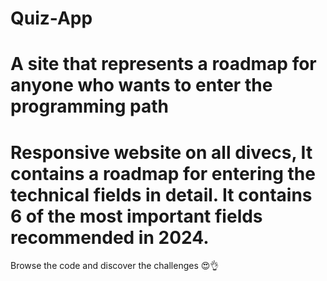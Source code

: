 # Quiz-App
A site that represents a roadmap for anyone who wants to enter the programming path
=================
Responsive website on all divecs, It contains a roadmap for entering the technical fields in detail. It contains 6 of the most important fields recommended in 2024.
===================
Browse the code and discover the challenges 😍👌
